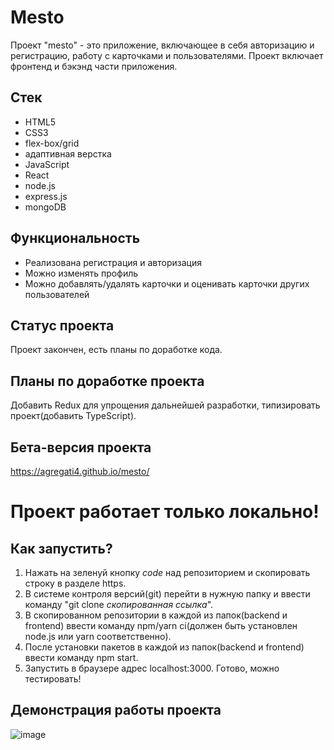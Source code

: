 # Mesto
Проект "mesto" - это приложение, включающее в себя авторизацию и регистрацию, работу с карточками и пользователями. Проект включает фронтенд и бэкэнд части приложения.

## Стек
- HTML5
- CSS3
- flex-box/grid
- адаптивная верстка
- JavaScript
- React
- node.js
- express.js
- mongoDB

## Функциональность
- Реализована регистрация и авторизация
- Можно изменять профиль
- Можно добавлять/удалять карточки и оценивать карточки других пользователей

## Статус проекта
Проект закончен, есть планы по доработке кода.

## Планы по доработке проекта
Добавить Redux для упрощения дальнейшей разработки, типизировать проект(добавить TypeScript).

## Бета-версия проекта
https://agregati4.github.io/mesto/

# Проект работает только локально!
## Как запустить?
1) Нажать на зеленуй кнопку *code* над репозиторием и скопировать строку в разделе https.
2) В системе контроля версий(git) перейти в нужную папку и ввести команду "git clone *скопированная ссылка*".
3) В скопированном репозитории в каждой из папок(backend и frontend) ввести команду npm/yarn ci(должен быть установлен node.js или yarn соответственно).
4) После установки пакетов в каждой из папок(backend и frontend) ввести команду npm start.
5) Запустить в браузере адрес localhost:3000. Готово, можно тестировать!

## Демонстрация работы проекта
![image](https://github.com/Agregati4/react-mesto-api-full-gha/assets/117747237/654f3ead-2da8-4019-9995-c58ebe23f49c)
